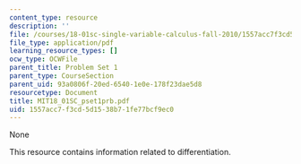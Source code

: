 ```yaml
---
content_type: resource
description: ''
file: /courses/18-01sc-single-variable-calculus-fall-2010/1557acc7f3cd5d1538b71fe77bcf9ec0_MIT18_01SC_pset1prb.pdf
file_type: application/pdf
learning_resource_types: []
ocw_type: OCWFile
parent_title: Problem Set 1
parent_type: CourseSection
parent_uid: 93a0806f-20ed-6540-1e0e-178f23dae5d8
resourcetype: Document
title: MIT18_01SC_pset1prb.pdf
uid: 1557acc7-f3cd-5d15-38b7-1fe77bcf9ec0
---
```

None

This resource contains information related to differentiation. 